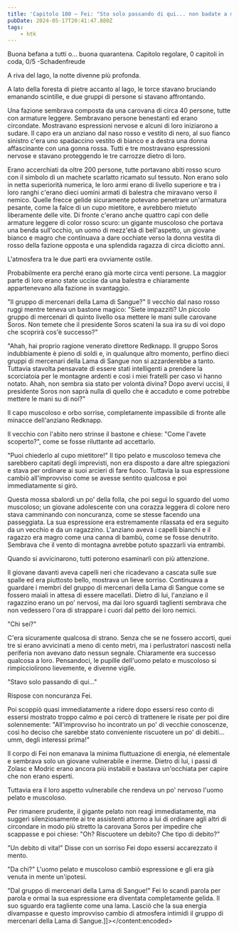 ```yaml
---
title: 'Capitolo 180 – Fei: "Sto solo passando di qui... non badate a me..." (seconda parte)'
pubDate: 2024-05-17T20:41:47.880Z
tags:
    - htk
---
```


Buona befana a tutti o... buona quarantena.
Capitolo regolare,
0 capitoli in coda, 0/5
-Schadenfreude

A riva del lago, la notte divenne più profonda.

A lato della foresta di pietre accanto al lago, le torce stavano bruciando emanando scintille, e due gruppi di persone si stavano affrontando.

Una fazione sembrava composta da una carovana di circa 40 persone, tutte con armature leggere. Sembravano persone benestanti ed erano circondate. Mostravano espressioni nervose e alcuni di loro iniziarono a sudare.
Il capo era un anziano dal naso rosso e vestito di nero, al suo fianco sinistro c'era uno spadaccino vestito di bianco e a destra una donna affascinante con una gonna rossa. Tutti e tre mostravano espressioni nervose e stavano proteggendo le tre carrozze dietro di loro.

Erano accerchiati da oltre 200 persone, tutte portavano abiti rosso scuro con il simbolo di un machete scarlatto ricamato sul tessuto. Non erano solo in netta superiorità numerica, le loro armi erano di livello superiore e tra i loro ranghi c'erano dieci uomini armati di balestra che miravano verso il nemico.
Quelle frecce gelide sicuramente potevano penetrare un'armatura pesante, come la falce di un cupo mietitore, e avrebbero mietuto liberamente delle vite. Di fronte c'erano  anche quattro capi con delle armature leggere di color rosso scuro: un gigante muscoloso che portava una benda sull'occhio, un uomo di mezz'età di bell'aspetto, un giovane bianco e magro che continuava a dare occhiate verso la donna vestita di rosso della fazione opposta e una splendida ragazza di circa diciotto anni.

L'atmosfera tra le due parti era ovviamente ostile.

Probabilmente era perché erano già morte circa venti persone. La maggior parte di loro erano state uccise da una balestra e chiaramente appartenevano alla fazione in svantaggio.

"Il gruppo di mercenari della Lama di Sangue?" Il vecchio dal naso rosso ruggì mentre teneva un bastone magico: "Siete impazziti? Un piccolo gruppo di mercenari di quinto livello osa mettere le mani sulle carovane Soros. Non temete che il presidente Soros scateni la sua ira su di voi dopo che scoprirà cos'è successo?"

"Ahah, hai proprio ragione venerato direttore Redknapp. Il gruppo Soros indubbiamente è pieno di soldi e, in qualunque altro momento, perfino dieci gruppi di mercenari della Lama di Sangue non si azzarderebbe a tanto.
Tuttavia stavolta pensavate di essere stati intelligenti a prendere la scorciatoia per le montagne ardenti e così i miei fratelli per caso vi hanno notato. Ahah, non sembra sia stato per volontà divina? Dopo avervi uccisi, il presidente Soros non saprà nulla di quello che è accaduto e come potrebbe mettere le mani su di noi?"

Il capo muscoloso e orbo sorrise, completamente impassibile di fronte alle minacce dell'anziano Redknapp.

Il vecchio con l'abito nero strinse il bastone e chiese: "Come l'avete scoperto?", come se fosse riluttante ad accettarlo.

"Puoi chiederlo al cupo mietitore!" Il tipo pelato e muscoloso temeva che sarebbero capitati degli imprevisti, non era disposto a dare altre spiegazioni e stava per ordinare ai suoi arcieri di fare fuoco. Tuttavia la sua espressione cambiò all'improvviso come se avesse sentito qualcosa e poi immediatamente si girò.

Questa mossa sbalordì un po' della folla, che poi seguì lo sguardo del uomo muscoloso; un giovane adolescente con una corazza leggera di colore nero stava camminando con noncuranza, come se stesse facendo una passeggiata. La sua espressione era estremamente rilassata ed era seguito da un vecchio e da un ragazzino. L'anziano aveva i capelli bianchi e il ragazzo era magro come una canna di bambù, come se fosse denutrito. Sembrava che il vento di montagna avrebbe potuto spazzarli via entrambi.

Quando si avvicinarono, tutti poterono esaminarli con più attenzione.

Il giovane davanti aveva capelli neri che ricadevano a cascata sulle sue spalle ed era piuttosto bello, mostrava un lieve sorriso. Continuava a guardare i membri del gruppo di mercenari della Lama di Sangue come se fossero maiali in attesa di essere macellati. Dietro di lui, l'anziano e il ragazzino erano un po' nervosi, ma dai loro sguardi taglienti sembrava che non vedessero l'ora di strappare i cuori dal petto dei loro nemici.

"Chi sei?"

C'era sicuramente qualcosa di strano. Senza che se ne fossero accorti, quei tre si erano avvicinati a meno di cento metri, ma i perlustratori nascosti nella periferia non avevano dato nessun segnale. Chiaramente era successo qualcosa a loro. Pensandoci, le pupille dell'uomo pelato e muscoloso si rimpicciolirono lievemente, e divenne vigile.

"Stavo solo passando di qui..."

Rispose con noncuranza Fei.

Poi scoppiò quasi immediatamente a ridere dopo essersi reso conto di essersi mostrato troppo calmo e poi cercò di trattenere le risate per poi dire solennemente: "All'improvviso ho incontrato un po' di vecchie conoscenze, così ho deciso che sarebbe stato conveniente riscuotere un po' di debiti... umm, degli interessi prima!"

Il corpo di Fei non emanava la minima fluttuazione di energia, né elementale e sembrava solo un giovane vulnerabile e inerme. Dietro di lui, i passi di Zolasc e Modric erano ancora più instabili e bastava un'occhiata per capire che non erano esperti.

Tuttavia era il loro aspetto vulnerabile che rendeva un po' nervoso l'uomo pelato e muscoloso.

Per rimanere prudente, il gigante pelato non reagì immediatamente, ma suggerì silenziosamente ai tre assistenti attorno a lui di ordinare agli altri di circondare in modo più stretto la carovana Soros per impedire che scappasse e poi chiese: "Oh? Riscuotere un debito? Che tipo di debito?"

"Un debito di vita!" Disse con un sorriso Fei dopo essersi accarezzato il mento.

"Da chi?" L'uomo pelato e muscoloso cambiò espressione e gli era già venuta in mente un'ipotesi.

"Dal gruppo di mercenari della Lama di Sangue!" Fei lo scandì parola per parola e ormai la sua espressione era diventata completamente gelida. Il suo sguardo era tagliente come una lama. Lasciò che la sua energia divampasse e questo improvviso cambio di atmosfera intimidì il gruppo di mercenari della Lama di Sangue.]]></content:encoded>

